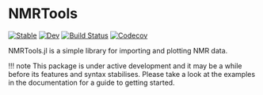 # NMRTools

[![Stable](https://img.shields.io/badge/docs-stable-blue.svg)](https://chriswaudby.github.io/NMRTools.jl/stable)
[![Dev](https://img.shields.io/badge/docs-dev-blue.svg)](https://chriswaudby.github.io/NMRTools.jl/dev)
[![Build Status](https://travis-ci.com/chriswaudby/NMRTools.jl.svg?branch=master)](https://travis-ci.com/chriswaudby/NMRTools.jl)
[![Codecov](https://codecov.io/gh/chriswaudby/NMRTools.jl/branch/master/graph/badge.svg)](https://codecov.io/gh/chriswaudby/NMRTools.jl)

NMRTools.jl is a simple library for importing and plotting NMR data.

!!! note
    This package is under active development and it may be a while before its features and syntax stabilises. Please take a look at the examples in the documentation for a guide to getting started.
